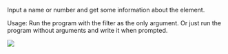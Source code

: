 Input a name or number and get some information about the element.

Usage: Run the program with the filter as the only argument. Or just run the program without
arguments and write it when prompted.

![](http://i.imgur.com/1iFnbJE.png)
